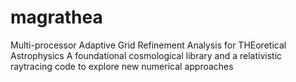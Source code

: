 # magrathea
Multi-processor Adaptive Grid Refinement Analysis for THEoretical Astrophysics
A foundational cosmological library and a relativistic raytracing code to explore new numerical approaches
